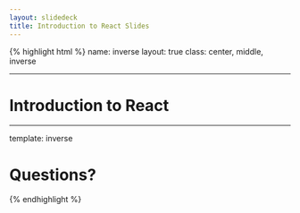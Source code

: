 ```yaml
---
layout: slidedeck
title: Introduction to React Slides
---
```


{% highlight html %}
name: inverse
layout: true
class: center, middle, inverse

---

# Introduction to React

---

template: inverse

# Questions?

{% endhighlight %}